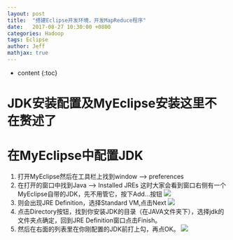 ```yaml
---
layout: post
title:  "搭建Eclipse开发环境，开发MapReduce程序"
date:   2017-08-27 10:30:00 +0800
categories: Hadoop
tags: Eclipse
author: Jeff
mathjax: true
---
```


* content
{:toc}


# JDK安装配置及MyEclipse安装这里不在赘述了

# 在MyEclipse中配置JDK
1. 打开MyEclipse然后在工具栏上找到window --> preferences
2. 在打开的窗口中找到Java --> Installed JREs 这时大家会看到窗口右侧有一个MyEclipse自带的JDK，先不用管它，按下Add...按钮
![](http://ov7z79pcc.bkt.clouddn.com/15038012222066.jpg)
3. 则会出现JRE Definition，选择Standard VM,点击Next
![](media/15038008846564/15038013123223.jpg)
4. 点击Directory按钮，找到你安装JDK的目录（在JAVA文件夹下），选择jdk的文件夹点确定，回到JRE Definition窗口点击Finish。
5. 然后在右面的列表里在你刚配置的JDK前打上勾，再点OK。
![](media/15038008846564/15038014539847.jpg)




